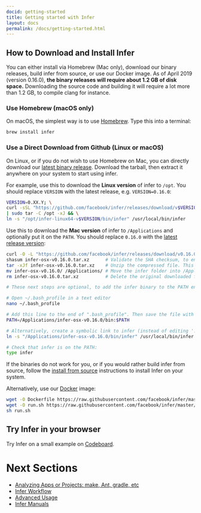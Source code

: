```yaml
---
docid: getting-started
title: Getting started with Infer
layout: docs
permalink: /docs/getting-started.html
---
```


## How to Download and Install Infer

You can either install via Homebrew (Mac only), download our binary releases,
build infer from source, or use our Docker image. As of April 2019 (version 0.16.0),
**the binary releases will require about 1.2 GB of disk space.** Downloading the source
code and building it will require a lot more than 1.2 GB, to compile clang for instance.

### Use Homebrew (macOS only)

On macOS, the simplest way is to use [Homebrew](http://brew.sh/). Type this into a terminal:

```sh
brew install infer
```

### Use a Direct Download from Github (Linux or macOS)

On Linux, or if you do not wish to use Homebrew on Mac, you can directly
download our [latest binary
release](https://github.com/facebook/infer/releases/latest). Download
the tarball, then extract it anywhere on your system to start using infer.

For example, use this to download the **Linux version** of infer to `/opt`. You
should replace `VERSION` with the latest release, e.g. `VERSION=0.16.0`:

```sh
VERSION=0.XX.Y; \
curl -sSL "https://github.com/facebook/infer/releases/download/v$VERSION/infer-linux64-v$VERSION.tar.xz" \
| sudo tar -C /opt -xJ && \
ln -s "/opt/infer-linux64-v$VERSION/bin/infer" /usr/local/bin/infer
```

Use this to download the **Mac version** of infer to `/Applications` and optionally put
it on the `PATH`. You should replace `0.16.0` with the [latest release version](https://github.com/facebook/infer/releases/latest):

```sh
curl -O -L "https://github.com/facebook/infer/releases/download/v0.16.0/infer-osx-v0.16.0.tar.xz"
shasum infer-osx-v0.16.0.tar.xz      # Validate the SHA checksum, to ensure it's the correct file
tar -xJf infer-osx-v0.16.0.tar.xz    # Unzip the compressed file. This will create a new folder
mv infer-osx-v0.16.0/ /Applications/ # Move the infer folder into /Applications
rm infer-osx-v0.16.0.tar.xz          # Delete the original downloaded file

# These next steps are optional, to add the infer binary to the PATH environment variable

# Open ~/.bash_profile in a text editor
nano ~/.bash_profile

# Add this line to the end of ".bash_profile". Then save the file with Ctrl+X, then Y, then Enter
PATH=/Applications/infer-osx-v0.16.0/bin:$PATH

# Alternatively, create a symbolic link to infer (instead of editing '.bash_profile')
ln -s "/Applications/infer-osx-v0.16.0/bin/infer" /usr/local/bin/infer

# Check that infer is on the PATH:
type infer
```

If the binaries do not work for you, or if you would rather build
infer from source, follow the [install from
source](https://github.com/facebook/infer/blob/master/INSTALL.md#install-infer-from-source)
instructions to install Infer on your system.

Alternatively, use our
[Docker](https://docs.docker.com/engine/installation/) image:

```sh
wget -O Dockerfile https://raw.githubusercontent.com/facebook/infer/master/docker/0.14.0/Dockerfile
wget -O run.sh https://raw.githubusercontent.com/facebook/infer/master/docker/0.14.0/run.sh
sh run.sh
```

## Try Infer in your browser

Try Infer on a small example on [Codeboard](https://codeboard.io/projects/11587?view=2.1-21.0-22.0).

# Next Sections

[//]: # (These links are required because they are completely hidden and inaccessible when the web page is viewed on a tablet or phone)

* [Analyzing Apps or Projects: make, Ant, gradle, etc](https://fbinfer.com/docs/analyzing-apps-or-projects.html)
* [Infer Workflow](https://fbinfer.com/docs/infer-workflow.html)
* [Advanced Usage](https://fbinfer.com/docs/advanced-features.html)
* [Infer Manuals](https://fbinfer.com/docs/man-pages.html)

